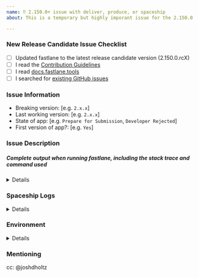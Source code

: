```yaml
---
name: ‼️ 2.150.0+ issue with deliver, produce, or spaceship
about: This is a temporary but highly imporant issue for the 2.150.0

---
```


<!-- Thanks for helping _fastlane_! Before you submit your issue, please make sure to check the following boxes by putting an x in the [ ] (don't: [x ], [ x], do: [x]) -->

### New Release Candidate Issue Checklist

- [ ] Updated fastlane to the latest release candidate version (2.150.0.rcX)
- [ ] I read the [Contribution Guidelines](https://github.com/fastlane/fastlane/blob/master/CONTRIBUTING.md)
- [ ] I read [docs.fastlane.tools](https://docs.fastlane.tools)
- [ ] I searched for [existing GitHub issues](https://github.com/fastlane/fastlane/issues)

### Issue Information
<!-- Knowing the breaking versions and last working versions helps us track down the regression easier -->
- Breaking version: [e.g. `2.x.x`]
- Last working version: [e.g. `2.x.x`]
- State of app: [e.g. `Prepare for Submission`, `Developer Rejected`]
- First version of app?: [e.g. `Yes`]

### Issue Description
<!-- Please include what's happening, expected behavior, and any relevant code samples -->

##### Complete output when running fastlane, including the stack trace and command used
<!-- You can use: `--capture_output` as the last commandline argument to get that collected for you -->

<!-- The output of `--capture_output` could contain sensitive data such as application ids, certificate ids, or email addresses, Please make sure you double check the output and replace anything sensitive you don't wish to submit in the issue -->

<details>
  <pre>[INSERT OUTPUT HERE]</pre>
</details>

### Spaceship Logs
<!-- Having logs of the API requets that Spaceship made can help in solving issues -->
<!-- Run `bundle exec fastalane run spaceship_logs copy_to_clipboard:true` to copy the latest Spaceship logs and past below -->
<!-- Make sure to remove some personal info if there is any :) -->

<details>
  <pre>[INSERT OUTPUT HERE]</pre>
</details>

### Environment

<!-- Please run `fastlane env` and copy the output below. This will help us help you :+1:
If you used `--capture_output` option, please remove this block as it is already included there. -->

<details>
  <pre>[INSERT OUTPUT HERE]</pre>
</details>

### Mentioning
<!-- Mentioning @joshdholtz so he gets a notification of this as soon as its created -->
cc: @joshdholtz

